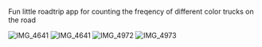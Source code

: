 Fun little roadtrip app for counting the freqency of different color trucks on
the road

![IMG_4641](https://github.com/DrewJohnsonGT/hue-highway/assets/19674743/0c8192a5-75ba-460f-af69-09d418f95985)
![IMG_4641](https://github.com/DrewJohnsonGT/hue-highway/assets/19674743/fd83250c-662f-42ed-918e-14a7a6d7f082)
![IMG_4972](https://github.com/DrewJohnsonGT/hue-highway/assets/19674743/a6c0b71c-2905-44c4-ac20-21e4cccf39fb)
![IMG_4973](https://github.com/DrewJohnsonGT/hue-highway/assets/19674743/496dad25-5269-42d1-bc15-c76ea7f9f13f)

